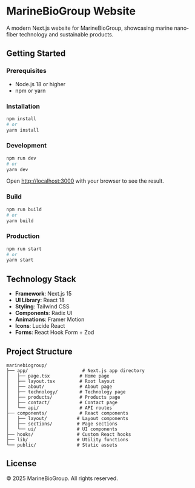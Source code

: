 # MarineBioGroup Website

A modern Next.js website for MarineBioGroup, showcasing marine nano-fiber technology and sustainable products.

## Getting Started

### Prerequisites
- Node.js 18 or higher
- npm or yarn

### Installation

```bash
npm install
# or
yarn install
```

### Development

```bash
npm run dev
# or
yarn dev
```

Open [http://localhost:3000](http://localhost:3000) with your browser to see the result.

### Build

```bash
npm run build
# or
yarn build
```

### Production

```bash
npm run start
# or
yarn start
```

## Technology Stack

- **Framework**: Next.js 15
- **UI Library**: React 18
- **Styling**: Tailwind CSS
- **Components**: Radix UI
- **Animations**: Framer Motion
- **Icons**: Lucide React
- **Forms**: React Hook Form + Zod

## Project Structure

```
marinebiogroup/
├── app/                    # Next.js app directory
│   ├── page.tsx           # Home page
│   ├── layout.tsx         # Root layout
│   ├── about/             # About page
│   ├── technology/        # Technology page
│   ├── products/          # Products page
│   ├── contact/           # Contact page
│   └── api/               # API routes
├── components/            # React components
│   ├── layout/           # Layout components
│   ├── sections/         # Page sections
│   └── ui/               # UI components
├── hooks/                # Custom React hooks
├── lib/                  # Utility functions
└── public/               # Static assets
```

## License




© 2025 MarineBioGroup. All rights reserved.
